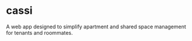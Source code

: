 # cassi
A web app designed to simplify apartment and shared space management for tenants and roommates. 
